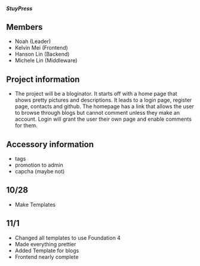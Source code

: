 ##### StuyPress

## Members
* Noah (Leader)
* Kelvin Mei (Frontend)
* Hanson Lin (Backend)
* Michele Lin (Middleware)

## Project information
* The project will be a bloginator. It starts off with a home page that shows pretty pictures and descriptions. It leads to a login page, register page, contacts and github. The homepage has a link that allows the user to browse through blogs but cannot comment unless they make an account. Login will grant the user their own page and enable comments for them. 

## Accessory information
* tags
* promotion to admin
* capcha (maybe not)

## 10/28
* Make Templates
## 11/1
* Changed all templates to use Foundation 4
* Made everything prettier
* Added Template for blogs
* Frontend nearly complete

